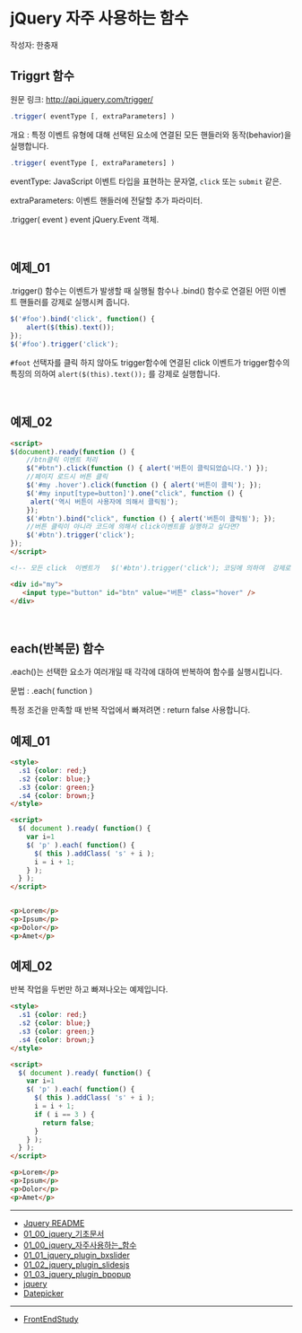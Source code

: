 # jQuery  자주 사용하는 함수

작성자: 한충재



## Triggrt 함수

원문 링크:  http://api.jquery.com/trigger/

```javascript
.trigger( eventType [, extraParameters] )
```

개요 : 특정 이벤트 유형에 대해 선택된 요소에 연결된 모든 핸들러와 동작(behavior)을 실행합니다.

```javascript
.trigger( eventType [, extraParameters] )
```

eventType: JavaScript 이벤트 타입을 표현하는 문자열, `click` 또는 `submit` 같은.

extraParameters: 이벤트 핸들러에 전달할 추가 파라미터.

.trigger( event )
event jQuery.Event 객체.



<br>


## 예제_01
.trigger() 함수는 이벤트가 발생할 때 실행될 함수나 .bind() 함수로 연결된 어떤 이벤트 핸들러를 강제로 실행시켜 줍니다.

```javascript
$('#foo').bind('click', function() {
    alert($(this).text());
});
$('#foo').trigger('click');
```

`#foot` 선택자를 클릭 하지 않아도 trigger함수에 연결된 click 이벤트가  trigger함수의 특징의 의하여
 `alert($(this).text());` 를  강제로 실행합니다.


<br>

## 예제_02

```html
<script>  
$(document).ready(function () {
    //btn클릭 이벤트 처리
    $("#btn").click(function () { alert('버튼이 클릭되었습니다.') });
    //페이지 로드시 버튼 클릭
    $('#my .hover').click(function () { alert('버튼이 클릭'); });
    $('#my input[type=button]').one("click", function () {
     alert('역시 버튼이 사용자에 의해서 클릭됨');
    });
    $('#btn').bind("click", function () { alert('버튼이 클릭됨'); });
    //버튼 클릭이 아니라 코드에 의해서 click이벤트를 실행하고 싶다면?
    $('#btn').trigger('click');
});
</script>

<!-- 모든 click  이벤트가   $('#btn').trigger('click'); 코딩에 의하여  강제로 실행되는 예제 입니다. -->

<div id="my">
   <input type="button" id="btn" value="버튼" class="hover" />
</div>
```






<br>

## each(반복문) 함수

.each()는 선택한 요소가 여러개일 때 각각에 대하여 반복하여 함수를 실행시킵니다.

문법  :  .each( function )

특정 조건을 만족할 때 반복 작업에서 빠져려면  :  return false 사용합니다.



## 예제_01

```html
<style>
  .s1 {color: red;}
  .s2 {color: blue;}
  .s3 {color: green;}
  .s4 {color: brown;}
</style>

<script>
  $( document ).ready( function() {
    var i=1
    $( 'p' ).each( function() {
      $( this ).addClass( 's' + i );
      i = i + 1;
    } );
  } );
</script>


<p>Lorem</p>
<p>Ipsum</p>
<p>Dolor</p>
<p>Amet</p>
```



## 예제_02
반복 작업을 두번만 하고 빠져나오는 예제입니다.

```html
<style>
  .s1 {color: red;}
  .s2 {color: blue;}
  .s3 {color: green;}
  .s4 {color: brown;}
</style>

<script>
  $( document ).ready( function() {
    var i=1
    $( 'p' ).each( function() {
      $( this ).addClass( 's' + i );
      i = i + 1;
      if ( i == 3 ) {
        return false;
      }
    } );
  } );
</script>

<p>Lorem</p>
<p>Ipsum</p>
<p>Dolor</p>
<p>Amet</p>
```



----


* [Jquery README](../README.md)
* [01_00_jquery_기초문서](01_00_jquery_기초문서.md)
* [01_00_jquery_자주사용하는_함수](01_00_jquery_자주사용하는_함수.md)
* [01_01_jquery_plugin_bxslider](01_01_jquery_plugin_bxslider.md)
* [01_02_jquery_plugin_slidesjs](01_02_jquery_plugin_slidesjs.md)
* [01_03_jquery_plugin_bpopup](01_03_jquery_plugin_bpopup.md)
* [jquery](jquery.md)
* [Datepicker](Datepicker.md)

----


* [FrontEndStudy](../../README.md)
